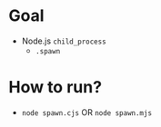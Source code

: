 # Goal
* Node.js `child_process`
  * `.spawn`


# How to run?
* `node spawn.cjs` OR `node spawn.mjs`
